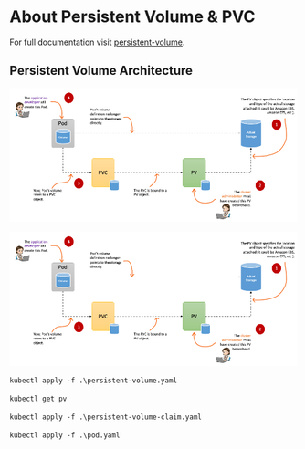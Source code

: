 # About Persistent Volume & PVC

For full documentation visit [persistent-volume](https://jhooq.com/how-to-use-persistent-volume-and-persistent-claims-kubernetes/).

## Persistent Volume Architecture

![pvc](/docs/png/pvc-architecture.png)

![pvc](/docs/png/pvc-architecture.png)

    kubectl apply -f .\persistent-volume.yaml

    kubectl get pv

    kubectl apply -f .\persistent-volume-claim.yaml

    kubectl apply -f .\pod.yaml

